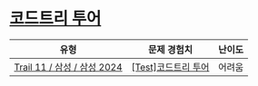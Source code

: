 # [코드트리 투어](https://www.codetree.ai/trails/complete/curated-cards/2024-first-half-morning-2)

|유형|문제 경험치|난이도|
|---|---|---|
|[Trail 11 / 삼성 / 삼성 2024](https://www.codetree.ai/trail-info/corporate-recent/)|[[Test]코드트리 투어](https://www.codetree.ai/trails/complete/curated-cards/2024-first-half-morning-2/)|어려움|

